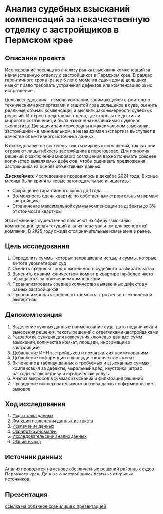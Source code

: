 # Анализ судебных взысканий компенсаций за некачественную отделку с застройщиков в Пермском крае

## Описание проекта
Исследование посвящено анализу рынка взыскания компенсаций за некачественную отделку с застройщиков в Пермском крае. В рамках гарантийного срока (ранее 5 лет с момента сдачи дома) дольщики имеют право требовать устранения дефектов или компенсацию за их исправление.

Цель исследования – помочь компании, занимающейся строительно-техническими экспертизами и защитой прав дольщиков в суде, оценить реальные объемы компенсаций и выявить закономерности судебных решений. Интерес представляют дела, где стороны не достигли мирового соглашения, и была назначена независимая судебная экспертиза. Дольщики заинтересованы в максимальном взыскании, застройщики – в минимальном, а независимая экспертиза выступает в качестве объективного источника данных.

В исследование не включены тексты мировых соглашений, так как они отражают лишь гибкость застройщика в переговорах. Для принятия решений о заключении мирового соглашения важно понимать среднее количество выявляемых дефектов, чтобы оценивать предложения застройщика на основе объективных данных.

**Дисклеймер:** Исследование проводилось в декабре 2024 года. В конце месяца были приняты новые законодательные инициативы:

* Сокращение гарантийного срока до 1 года
* Возможность сдачи квартир по собственным строительным нормам застройщика
* Ограничение максимальной суммы компенсации за дефекты до 3% от стоимости квартиры

Эти изменения существенно повлияют на сферу взыскания компенсаций, делая текущий анализ неактуальным для экспертной компании. В 2025 году ожидаются значительные изменения в рынке.

## Цель исследования

1. Определить суммы, которые запрашивали истцы, и суммы, которые в итоге удовлетворил суд
2. Оценить среднюю продолжительность судебного разбирательства
3. Выяснить с каким количеством комнат в квартире наиболее часто обращаются за получением компенсации
4. Проанализировать среднее количество выявленных дефектов у разных застройщиков
5. Проанализировать среднюю стоимость строительно-технической экспертизы

## Депокомпозиция

1. Выделение нужных данных: наименование суда, даты подачи иска и вынесения решения, тексты решений с ответчиками-застройщиками
2. Разработка функции для извлечения ключевых данных: сумм взысканий, количества комнат, площади, информации о застройщике
3. Добавление ИНН застройщиков и привязка к их наименованиям
4. Добавление информации о площади и количестве комнат
5. Включение в таблицу данных о требуемых и взысканных суммах: компенсация за дефекты, моральный вред, неустойка, штраф, расходы на экспертизу и юридические услуги
6. Анализ выбросов в суммах взысканий и фильтрация решений
7. Проведение исследовательского анализа данных и формирование выводов

## Ход исследования

1. [Подготовка данных](project.ipynb#data_preparation)
2. [Функции извлечения данных из текста](project.ipynb#search_function)
3. [Извлечение данных](project.ipynb#data_extraction)
4. [Обработка аномалий](project.ipynb#anomaly_processing)
5. [Исследовательский анализ данных](project.ipynb#exploratory_data_analysis)
6. [Общий вывод](project.ipynb#conclusion)

## Источник данных

Анализ проводится на основе обезличенных решений районных судов Пермского края. Данные о застройщиках взяты из открытых источников.

## Презентация

<a href="https://drive.google.com/file/d/1v2eeliGBh-I6vCfnCIGFB3F-XyiX6mrf/view?usp=sharing">ссылка на облачное хранилище с презентацией</a>